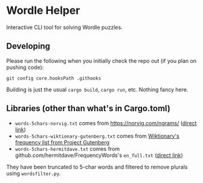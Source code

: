 # Wordle Helper

Interactive CLI tool for solving Wordle puzzles.

## Developing

Please run the following when you initially check the repo out (if you plan on pushing code):

    git config core.hooksPath .githooks

Building is just the usual `cargo build`, `cargo run`, etc. Nothing fancy here.

## Libraries (other than what's in Cargo.toml)

- `words-5chars-norvig.txt` comes from https://norvig.com/ngrams/ ([direct link][1])
- `words-5chars-wiktionary-gutenberg.txt` comes from [Wiktionary's frequency list from Project Gutenberg][2]
- `words-5chars-hermitdave.txt` comes from github.com/hermitdave/FrequencyWords's `en_full.txt` ([direct link][3])  

They have been truncated to 5-char words and filtered to remove plurals using `wordsfilter.py`.


[1]: https://norvig.com/ngrams/count_1w.txt
[2]: https://en.wiktionary.org/wiki/Wiktionary:Frequency_lists/English/Project_Gutenberg
[3]: https://github.com/hermitdave/FrequencyWords/tree/072bbed282316a23651aa7068c7173aa7898cf80/content/2018/en
